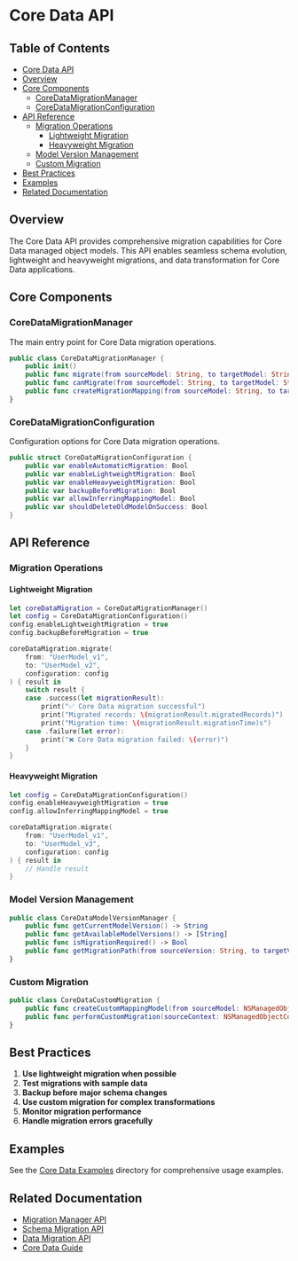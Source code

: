 # Core Data API

<!-- TOC START -->
## Table of Contents
- [Core Data API](#core-data-api)
- [Overview](#overview)
- [Core Components](#core-components)
  - [CoreDataMigrationManager](#coredatamigrationmanager)
  - [CoreDataMigrationConfiguration](#coredatamigrationconfiguration)
- [API Reference](#api-reference)
  - [Migration Operations](#migration-operations)
    - [Lightweight Migration](#lightweight-migration)
    - [Heavyweight Migration](#heavyweight-migration)
  - [Model Version Management](#model-version-management)
  - [Custom Migration](#custom-migration)
- [Best Practices](#best-practices)
- [Examples](#examples)
- [Related Documentation](#related-documentation)
<!-- TOC END -->


## Overview

The Core Data API provides comprehensive migration capabilities for Core Data managed object models. This API enables seamless schema evolution, lightweight and heavyweight migrations, and data transformation for Core Data applications.

## Core Components

### CoreDataMigrationManager

The main entry point for Core Data migration operations.

```swift
public class CoreDataMigrationManager {
    public init()
    public func migrate(from sourceModel: String, to targetModel: String, configuration: CoreDataMigrationConfiguration, completion: @escaping (Result<CoreDataMigrationResult, MigrationError>) -> Void)
    public func canMigrate(from sourceModel: String, to targetModel: String) -> Bool
    public func createMigrationMapping(from sourceModel: String, to targetModel: String) -> NSMappingModel?
}
```

### CoreDataMigrationConfiguration

Configuration options for Core Data migration operations.

```swift
public struct CoreDataMigrationConfiguration {
    public var enableAutomaticMigration: Bool
    public var enableLightweightMigration: Bool
    public var enableHeavyweightMigration: Bool
    public var backupBeforeMigration: Bool
    public var allowInferringMappingModel: Bool
    public var shouldDeleteOldModelOnSuccess: Bool
}
```

## API Reference

### Migration Operations

#### Lightweight Migration

```swift
let coreDataMigration = CoreDataMigrationManager()
let config = CoreDataMigrationConfiguration()
config.enableLightweightMigration = true
config.backupBeforeMigration = true

coreDataMigration.migrate(
    from: "UserModel_v1",
    to: "UserModel_v2",
    configuration: config
) { result in
    switch result {
    case .success(let migrationResult):
        print("✅ Core Data migration successful")
        print("Migrated records: \(migrationResult.migratedRecords)")
        print("Migration time: \(migrationResult.migrationTime)s")
    case .failure(let error):
        print("❌ Core Data migration failed: \(error)")
    }
}
```

#### Heavyweight Migration

```swift
let config = CoreDataMigrationConfiguration()
config.enableHeavyweightMigration = true
config.allowInferringMappingModel = true

coreDataMigration.migrate(
    from: "UserModel_v1",
    to: "UserModel_v3",
    configuration: config
) { result in
    // Handle result
}
```

### Model Version Management

```swift
public class CoreDataModelVersionManager {
    public func getCurrentModelVersion() -> String
    public func getAvailableModelVersions() -> [String]
    public func isMigrationRequired() -> Bool
    public func getMigrationPath(from sourceVersion: String, to targetVersion: String) -> [String]
}
```

### Custom Migration

```swift
public class CoreDataCustomMigration {
    public func createCustomMappingModel(from sourceModel: NSManagedObjectModel, to targetModel: NSManagedObjectModel) -> NSMappingModel
    public func performCustomMigration(sourceContext: NSManagedObjectContext, targetContext: NSManagedObjectContext)
}
```

## Best Practices

1. **Use lightweight migration when possible**
2. **Test migrations with sample data**
3. **Backup before major schema changes**
4. **Use custom migration for complex transformations**
5. **Monitor migration performance**
6. **Handle migration errors gracefully**

## Examples

See the [Core Data Examples](../Examples/CoreDataExamples/) directory for comprehensive usage examples.

## Related Documentation

- [Migration Manager API](MigrationManagerAPI.md)
- [Schema Migration API](SchemaMigrationAPI.md)
- [Data Migration API](DataMigrationAPI.md)
- [Core Data Guide](CoreDataGuide.md)

